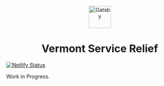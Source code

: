 <p align="center">
  <a href="https://www.gatsbyjs.org">
    <img alt="Gatsby" src="https://www.gatsbyjs.org/monogram.svg" width="60" />
  </a>
</p>

<h1 align="center">
  Vermont Service Relief
</h1>

[![Netlify Status](https://api.netlify.com/api/v1/badges/58e66239-8721-46d6-811a-29a13222b5c5/deploy-status)](https://app.netlify.com/sites/vermont-service-relief/deploys)

Work in Progress.
